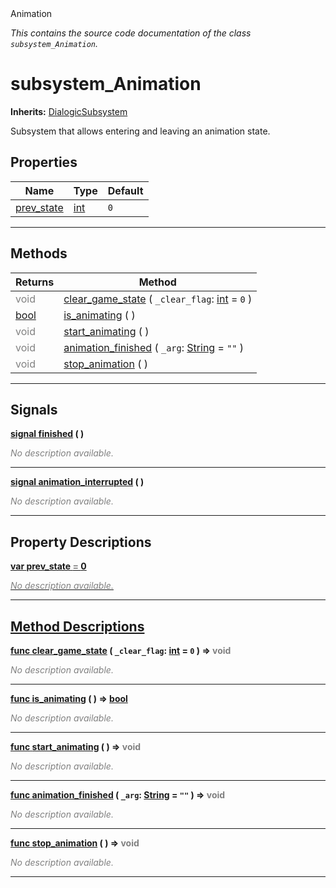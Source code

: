 
<div class="header-banner purple">
<div class="header-label purple">Animation</div>
</div>

*This contains the source code documentation of the class `subsystem_Animation`.*
        
# subsystem_Animation
**Inherits:** [DialogicSubsystem](class_dialogicsubsystem.md)

Subsystem that allows entering and leaving an animation state.
## Properties
Name | Type | Default 
--- | --- | --- 
[<span class="hljs-title">prev_state</span>](#property-prev_state) | [int](https://docs.godotengine.org/en/latest/classes/class_int.html#class-int) |  `0` 
--- 

## Methods
Returns | Method 
--- | --- 
<span style = "color: gray">void</span> | [<span class="hljs-title">clear_game_state</span>](#method-clear_game_state) ( `_clear_flag`: [int](https://docs.godotengine.org/en/latest/classes/class_int.html#class-int) = `0` ) 
<span class="hljs-attribute">[bool](https://docs.godotengine.org/en/latest/classes/class_bool.html#class-bool)</span> | [<span class="hljs-title">is_animating</span>](#method-is_animating) ( ) 
<span style = "color: gray">void</span> | [<span class="hljs-title">start_animating</span>](#method-start_animating) ( ) 
<span style = "color: gray">void</span> | [<span class="hljs-title">animation_finished</span>](#method-animation_finished) ( `_arg`: [String](https://docs.godotengine.org/en/latest/classes/class_string.html#class-string) = `""` ) 
<span style = "color: gray">void</span> | [<span class="hljs-title">stop_animation</span>](#method-stop_animation) ( ) 
--- 

## Signals


<a class="header" id="signal-finished" href="#signal-finished">**<span class="hljs-attribute">signal</span> [<span class="hljs-title">finished</span>](#signal-finished) ( )** </a>



 <span style = "color: gray">*No description available.*</span> 

---



<a class="header" id="signal-animation_interrupted" href="#signal-animation_interrupted">**<span class="hljs-attribute">signal</span> [<span class="hljs-title">animation_interrupted</span>](#signal-animation_interrupted) ( )** </a>



 <span style = "color: gray">*No description available.*</span> 

---

## Property Descriptions



<a class="header" id="property-prev_state" href="#property-prev_state">**<span class="hljs-attribute">var</span> <span class="hljs-title">prev_state</span> <span style = "color: gray"> = </span> 0** 



 <span style = "color: gray">*No description available.*</span> 

---

## Method Descriptions



<a class="header" id="method-clear_game_state" href="#method-clear_game_state">**<span class="hljs-attribute">func</span> [<span class="hljs-title">clear_game_state</span>](#method-clear_game_state) ( `_clear_flag`: [int](https://docs.godotengine.org/en/latest/classes/class_int.html#class-int) = `0` )</a>  ⇒ <span style = "color: gray">void</span>** 



 <span style = "color: gray">*No description available.*</span> 

---



<a class="header" id="method-is_animating" href="#method-is_animating">**<span class="hljs-attribute">func</span> [<span class="hljs-title">is_animating</span>](#method-is_animating) ( )</a>  ⇒ <span class="hljs-attribute">[bool](https://docs.godotengine.org/en/latest/classes/class_bool.html#class-bool)</span>** 



 <span style = "color: gray">*No description available.*</span> 

---



<a class="header" id="method-start_animating" href="#method-start_animating">**<span class="hljs-attribute">func</span> [<span class="hljs-title">start_animating</span>](#method-start_animating) ( )</a>  ⇒ <span style = "color: gray">void</span>** 



 <span style = "color: gray">*No description available.*</span> 

---



<a class="header" id="method-animation_finished" href="#method-animation_finished">**<span class="hljs-attribute">func</span> [<span class="hljs-title">animation_finished</span>](#method-animation_finished) ( `_arg`: [String](https://docs.godotengine.org/en/latest/classes/class_string.html#class-string) = `""` )</a>  ⇒ <span style = "color: gray">void</span>** 



 <span style = "color: gray">*No description available.*</span> 

---



<a class="header" id="method-stop_animation" href="#method-stop_animation">**<span class="hljs-attribute">func</span> [<span class="hljs-title">stop_animation</span>](#method-stop_animation) ( )</a>  ⇒ <span style = "color: gray">void</span>** 



 <span style = "color: gray">*No description available.*</span> 

---


